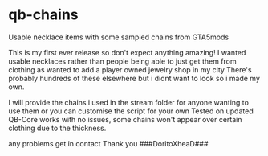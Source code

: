 # qb-chains
Usable necklace items with some sampled chains from GTA5mods

This is my first ever release so don't expect anything amazing! 
I wanted usable necklaces rather than people being able to just get them from clothing as wanted to add a player owned jewelry shop in my city
There's probably hundreds of these elsewhere but i didnt want to look so i made my own.

I will provide the chains i used in the stream folder for anyone wanting to use them or you can customise the script for your own
Tested on updated QB-Core works with no issues, some chains won't appear over certain clothing due to the thickness.

any problems get in contact
Thank you
###DoritoXheaD###
